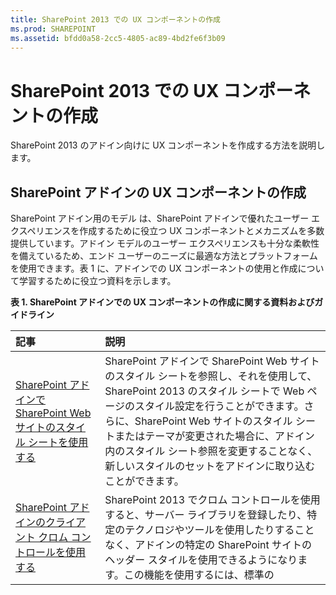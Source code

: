 ```yaml
---
title: SharePoint 2013 での UX コンポーネントの作成
ms.prod: SHAREPOINT
ms.assetid: bfdd0a58-2cc5-4805-ac89-4bd2fe6f3b09
---
```



# SharePoint 2013 での UX コンポーネントの作成
SharePoint 2013 のアドイン向けに UX コンポーネントを作成する方法を説明します。
## SharePoint アドインの UX コンポーネントの作成
<a name="SP15CreateUX_Creating"> </a>

SharePoint アドイン用のモデル は、SharePoint アドインで優れたユーザー エクスペリエンスを作成するために役立つ UX コンポーネントとメカニズムを多数提供しています。アドイン モデルのユーザー エクスペリエンスも十分な柔軟性を備えているため、エンド ユーザーのニーズに最適な方法とプラットフォームを使用できます。表 1 に、アドインでの UX コンポーネントの使用と作成について学習するために役立つ資料を示します。




**表 1. SharePoint アドインでの UX コンポーネントの作成に関する資料およびガイドライン**


|**記事**|**説明**|
|:-----|:-----|
| [SharePoint アドインで SharePoint Web サイトのスタイル シートを使用する](use-a-sharepoint-website-s-style-sheet-in-sharepoint-add-ins.md) <br/> |SharePoint アドインで SharePoint Web サイトのスタイル シートを参照し、それを使用して、SharePoint 2013 のスタイル シートで Web ページのスタイル設定を行うことができます。さらに、SharePoint Web サイトのスタイル シートまたはテーマが変更された場合に、アドイン内のスタイル シート参照を変更することなく、新しいスタイルのセットをアドインに取り込むことができます。  <br/> |
| [SharePoint アドインのクライアント クロム コントロールを使用する](use-the-client-chrome-control-in-sharepoint-add-ins.md) <br/> |SharePoint 2013 でクロム コントロールを使用すると、サーバー ライブラリを登録したり、特定のテクノロジやツールを使用したりすることなく、アドインの特定の SharePoint サイトのヘッダー スタイルを使用できるようになります。この機能を使用するには、標準の <script> タグを介して SharePoint JavaScript ライブラリを登録する必要があります。プレースホルダーを指定するには、HTML の **div** 要素を使用します。また、用意されているオプションを使用して、さらにコントロールをカスタマイズできます。コントロールは、指定された SharePoint Web サイトの外観を継承します。 <br/> |
| [アドイン パーツを作成して SharePoint アドインと共にインストールする](create-add-in-parts-to-install-with-your-sharepoint-add-in.md) <br/> |アドイン パーツを使用すれば、ホスト Web でアドインのユーザー エクスペリエンスを適切に表示することができます。アドイン パーツは、アドインのコンテンツを **IFrame** を使用して表示します。エンド ユーザーは、開発者によってそのアドイン パーツに用意されたカスタム プロパティを使用してエクスペリエンスをカスタマイズできます。アドイン Web ページはカスタム プロパティ値をクエリ文字列内のパラメーターから受け取ります。 <br/> |
| [カスタム アクションを作成して SharePoint アドインで展開する](create-custom-actions-to-deploy-with-sharepoint-add-ins.md) <br/> |SharePoint アドインを作成する場合、カスタム アクションを利用することでホスト Web のリストおよびリボンを操作することが可能になります。カスタム アクションは、エンド ユーザーがアドインをインストールするときにホスト Web に展開されます。カスタム アクションはリモート Web ページを開くことができ、クエリ文字列を使って情報を渡すことも可能です。アドインでは、リボンと、編集コントロール ブロックという 2 種類のカスタム アクションを使用できます。  <br/> |
| [クライアント側レンダリングを使用して SharePoint アドインのリスト ビューをカスタマイズする](customize-a-list-view-in-sharepoint-add-ins-using-client-side-rendering.md) <br/> |クライアント側のレンダリングは、SharePoint ページでホストされる一連のコントロールに対して独自の出力を生成するために使用できるメカニズムです。このメカニズムでは、HTML や JavaScript などのよく知られたテクノロジを使用して、SharePoint リスト ビューのレンダリング ロジックを定義することができます。クライアント側レンダリングでは、独自の JavaScript リソースを指定し、アドインから利用可能なデータ ストレージ オプション (ドキュメント ライブラリなど) でそれらをホストします。  <br/> |
| [SharePoint 用の SharePoint ホスト型アドインでクライアント側ユーザー選択ウィンドウ コントロールを使用する](use-the-client-side-people-picker-control-in-sharepoint-hosted-sharepoint-add-in.md) <br/> |SharePoint アドインでクライアント側ユーザー選択ウィンドウ コントロールを使用する方法について説明します。クライアント側ユーザー選択ウィンドウ コントロールを使用すると、ユーザーは、組織内の人、グループ、およびクレームの有効なユーザー アカウントをすばやく検索し、選択できます。この選択ウィンドウは、クロスブラウザー サポートを提供する HTML および JavaScript コントロールです。  <br/> |
 

## 次のステップ: SharePoint アドインでデータを操作する
<a name="SP15CreateUX_Next"> </a>

アドインに優れた UX をデザインできたら、SharePoint アドイン用のモデル で提供されているメカニズムを使用してデータを組み込みます。詳細については、「 [SharePoint 2013 の外部データの操作](work-with-external-data-in-sharepoint-2013.md)」を参照してください。




## その他の技術情報
<a name="SP15CreateUX_AddRes"> </a>


-  [SharePoint アドイン](sharepoint-add-ins.md)


-  [SharePoint アドインの UX 設計](ux-design-for-sharepoint-add-ins.md)


-  [SharePoint アドインの開発](develop-sharepoint-add-ins.md)



